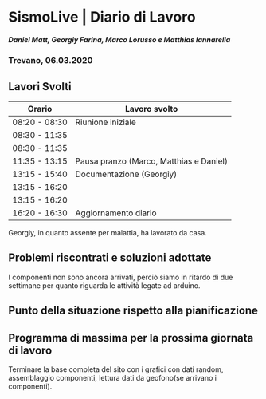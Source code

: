 # SismoLive | Diario di Lavoro
##### Daniel Matt, Georgiy Farina, Marco Lorusso e Matthias Iannarella
### Trevano, 06.03.2020

## Lavori Svolti
|Orario          |Lavoro svolto                 |
|--------------  |------------------------------|
|08:20 - 08:30 | Riunione iniziale|
|08:30 - 11:35 | |
|08:30 - 11:35 | |
|11:35 - 13:15 | Pausa pranzo (Marco, Matthias e Daniel) |
|13:15 - 15:40 | Documentazione (Georgiy)|
|13:15 - 16:20 | |
|13:15 - 16:20 | |
|16:20 - 16:30 | Aggiornamento diario|

Georgiy, in quanto assente per malattia, ha lavorato da casa.

##  Problemi riscontrati e soluzioni adottate
I componenti non sono ancora arrivati, perciò siamo in ritardo di due settimane per quanto riguarda le attività legate ad arduino.

##  Punto della situazione rispetto alla pianificazione


## Programma di massima per la prossima giornata di lavoro
Terminare la base completa del sito con i grafici con dati random, assemblaggio componenti, lettura dati da geofono(se arrivano i componenti).

